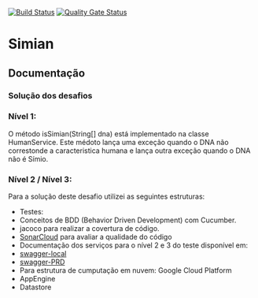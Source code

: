 [![Build Status](https://travis-ci.com/aryells/simian.svg?token=JagPGDWpyfSPinW9okvF&branch=master)](https://travis-ci.com/aryells/simian)
[![Quality Gate Status](https://sonarcloud.io/api/project_badges/measure?project=com.mercadolivre%3Asimian&metric=alert_status&token=1871ea73bdfcc9d0b1aa239b2fe8f81f0876f099)](https://sonarcloud.io/dashboard?id=com.mercadolivre%3Asimian)
# Simian 
## Documentação

### Solução dos desafios
### Nível 1:
O método isSimian(String[] dna) está implementado na classe HumanService. 
Este médoto lança uma exceção quando o DNA não correstonde a caracteristica humana e lança outra exceção quando o DNA não é Símio.
### Nível 2 / Nível 3:
Para a solução deste desafio utilizei as seguintes estruturas:
* Testes:
 * Conceitos de BDD (Behavior Driven Development) com Cucumber.
 * jacoco para realizar a covertura de código.
 * [SonarCloud](https://sonarcloud.io/) para avaliar a qualidade do código 
* Documentação dos serviços para o nível 2 e 3 do teste disponível em:
 * [swagger-local](http://localhost:8080/swagger-ui.html)
 * [swagger-PRD](https://simian-274117.rj.r.appspot.com/swagger-ui.html)
* Para estrutura de cumputação em nuvem: Google Cloud Platform
 * AppEngine
 * Datastore 